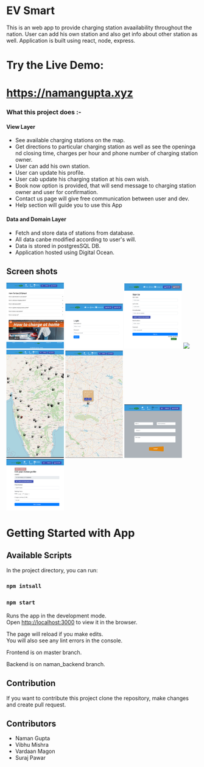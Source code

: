 # EV Smart 
 This is an web app to provide charging station avaailability throughout the nation. User can add his own station and also get info about other station as well. Application is built using react, node, express. 

 # Try the Live Demo:
 
 # https://namangupta.xyz

### What this project does :- 

#### View Layer
- See available charging stations on the map.
- Get directions to particular charging station as well as see the openinga nd closing time, charges per hour and phone number of charging station owner.
- User can add his own station.
- User can update his profile.
- User cab update his charging station at his own wish.
- Book now option is provided, that will send message to charging station owner and user for confirmation.
- Contact us page will give free communication between user and dev.
- Help section will guide you to use this App

#### Data and Domain Layer

- Fetch and store data of stations from database. 
- All data canbe modified according to user's will.
- Data is stored in postgresSQL DB.
- Application hosted using Digital Ocean.

## Screen shots

<img src="/public/help.png" width="30%"> 
<img src="/public/signin.png" width="30%"> 
<img src="/public/signup.png" width="30%"> 
<img src="/public/edit.png width="30%"> 
<img src="/public/dashboard.png" width="30%"> 
<img src="/public/info.png" width="30%"> 
<img src="/public/contact.png" width="30%"> 
<img src="/public/di.png" width="30%"> 

# Getting Started with App

## Available Scripts

In the project directory, you can run:

### `npm intsall`

### `npm start`

Runs the app in the development mode.\
Open [http://localhost:3000](http://localhost:3000) to view it in the browser.

The page will reload if you make edits.\
You will also see any lint errors in the console.

Frontend is on master branch.

Backend is on naman_backend branch.

## Contribution

If you want to contribute this project clone the repository, make changes and create pull request.

## Contributors

- Naman Gupta
- Vibhu Mishra
- Vardaan Magon
- Suraj Pawar

